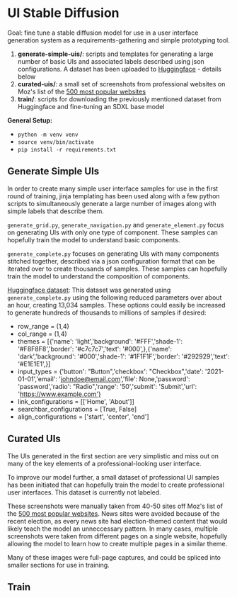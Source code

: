 # UI Stable Diffusion

Goal: fine tune a stable diffusion model for use in a user interface generation system as a requirements-gathering and simple prototyping tool.

1. **generate-simple-uis/**: scripts and templates for generating a large number of basic UIs and associated labels described using json configurations. A dataset has been uploaded to [Huggingface](https://huggingface.co/datasets/nkyhl/simple-uis) - details below
2. **curated-uis/**: a small set of screenshots from professional websites on Moz's list of the [500 most popular websites](https://moz.com/top500)
3. **train/**: scripts for downloading the previously mentioned dataset from Huggingface and fine-tuning an SDXL base model

**General Setup:**
- `python -m venv venv`
- `source venv/bin/activate`
- `pip install -r requirements.txt`

## Generate Simple UIs

In order to create many simple user interface samples for use in the first round of training, jinja templating has been used along with a few python scripts to simultaneously generate a large number of images along with simple labels that describe them.

`generate_grid.py`, `generate_navigation.py` and `generate_element.py` focus on generating UIs with only one type of component. These samples can hopefully train the model to understand basic components.

`generate_complete.py` focuses on generating UIs with many components stitched together, described via a json configuration format that can be iterated over to create thousands of samples. These samples can hopefully train the model to understand the composition of components.

[Huggingface dataset](https://huggingface.co/datasets/nkyhl/simple-uis): This dataset was generated using `generate_complete.py` using the following reduced parameters over about an hour, creating 13,034 samples. These options could easily be increased to generate hundreds of thousands to millions of samples if desired:
- row_range = (1,4)
- col_range = (1,4)
- themes = [{'name': 'light','background': '#FFF','shade-1': '#F8F8F8','border': '#c7c7c7','text': '#000',},{'name': 'dark','background': '#000','shade-1': '#1F1F1F','border': '#292929','text': '#E1E1E1',}]
- input_types = {'button': "Button",'checkbox': "Checkbox",'date': '2021-01-01','email': 'johndoe@email.com','file': None,'password': 'password','radio': "Radio",'range': '50','submit': 'Submit','url': 'https://www.example.com'}
- link_configurations = [['Home', 'About']]
- searchbar_configurations = [True, False]
- align_configurations = ['start', 'center', 'end']

## Curated UIs

The UIs generated in the first section are very simplistic and miss out on many of the key elements of a professional-looking user interface.

To improve our model further, a small dataset of professional UI samples has been initiated that can hopefully train the model to create professional user interfaces. This dataset is currently not labeled.

These screenshots were manually taken from 40-50 sites off Moz's list of the [500 most popular websites](https://moz.com/top500). 
News sites were avoided because of the recent election, as every news site had election-themed content that would likely teach the model an unneccessary pattern.
In many cases, multiple screenshots were taken from different pages on a single website, hopefully allowing the model to learn how to create multiple pages in a similar theme.

Many of these images were full-page captures, and could be spliced into smaller sections for use in training.

## Train